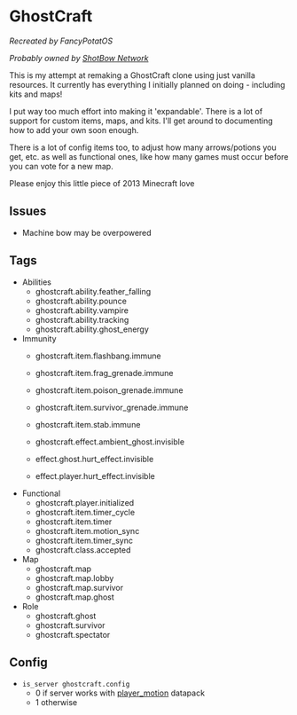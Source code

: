 

# GhostCraft
<em>Recreated by FancyPotatOS</em>

<em>Probably owned by [ShotBow Network](https://shotbow.net/)</em>


This is my attempt at remaking a GhostCraft clone using just vanilla resources. It currently has everything I initially planned on doing - including kits and maps!


I put way too much effort into making it 'expandable'. There is a lot of support for custom items, maps, and kits. I'll get around to documenting how to add your own soon enough.

There is a lot of config items too, to adjust how many arrows/potions you get, etc. as well as functional ones, like how many games must occur before you can vote for a new map.

Please enjoy this little piece of 2013 Minecraft love



## Issues

- Machine bow may be overpowered


## Tags

- Abilities
  - ghostcraft.ability.feather_falling
  - ghostcraft.ability.pounce
  - ghostcraft.ability.vampire
  - ghostcraft.ability.tracking
  - ghostcraft.ability.ghost_energy
- Immunity
  - ghostcraft.item.flashbang.immune
  - ghostcraft.item.frag_grenade.immune
  - ghostcraft.item.poison_grenade.immune
  - ghostcraft.item.survivor_grenade.immune
  - ghostcraft.item.stab.immune

  - ghostcraft.effect.ambient_ghost.invisible
  - effect.ghost.hurt_effect.invisible
  - effect.player.hurt_effect.invisible
- Functional
  - ghostcraft.player.initialized
  - ghostcraft.item.timer_cycle
  - ghostcraft.item.timer
  - ghostcraft.item.motion_sync
  - ghostcraft.item.timer_sync
  - ghostcraft.class.accepted
- Map
  - ghostcraft.map
  - ghostcraft.map.lobby
  - ghostcraft.map.survivor
  - ghostcraft.map.ghost
- Role
  - ghostcraft.ghost
  - ghostcraft.survivor
  - ghostcraft.spectator


## Config

- `is_server ghostcraft.config`
  - 0 if server works with [player_motion](https://modrinth.com/datapack/player_motion) datapack
  - 1 otherwise

